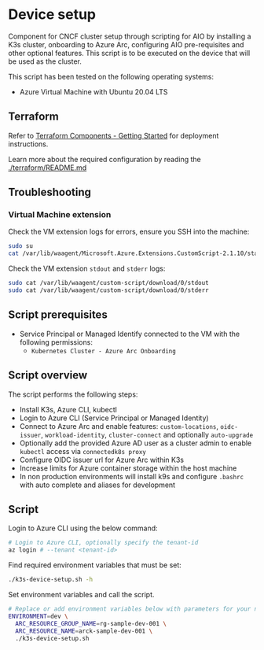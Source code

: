 # Device setup

Component for CNCF cluster setup through scripting for AIO by installing a K3s cluster, onboarding to Azure
Arc, configuring AIO pre-requisites and other optional features. This script is to be executed on the device that will
be used as the cluster.

This script has been tested on the following operating systems:

- Azure Virtual Machine with Ubuntu 20.04 LTS

## Terraform

Refer to [Terraform Components - Getting Started](../README.md#terraform-components---getting-started) for
deployment instructions.

Learn more about the required configuration by reading the [./terraform/README.md](./terraform/README.md)

## Troubleshooting

### Virtual Machine extension

Check the VM extension logs for errors, ensure you SSH into the machine:

```sh
sudo su
cat /var/lib/waagent/Microsoft.Azure.Extensions.CustomScript-2.1.10/status/0.status
```

Check the VM extension `stdout` and `stderr` logs:

```sh
sudo cat /var/lib/waagent/custom-script/download/0/stdout
sudo cat /var/lib/waagent/custom-script/download/0/stderr
```

## Script prerequisites

- Service Principal or Managed Identify connected to the VM with the following permissions:
  - `Kubernetes Cluster - Azure Arc Onboarding`

## Script overview

The script performs the following steps:

- Install K3s, Azure CLI, kubectl
- Login to Azure CLI (Service Principal or Managed Identity)
- Connect to Azure Arc and enable features: `custom-locations`, `oidc-issuer`, `workload-identity`, `cluster-connect` and optionally `auto-upgrade`
- Optionally add the provided Azure AD user as a cluster admin to enable `kubectl` access via `connectedk8s proxy`
- Configure OIDC issuer url for Azure Arc within K3s
- Increase limits for Azure container storage within the host machine
- In non production environments will install k9s and configure `.bashrc` with auto complete and aliases for development

## Script

Login to Azure CLI using the below command:

```sh
# Login to Azure CLI, optionally specify the tenant-id
az login # --tenant <tenant-id>
```

Find required environment variables that must be set:

```sh
./k3s-device-setup.sh -h
```

Set environment variables and call the script.

```sh
# Replace or add environment variables below with parameters for your need.
ENVIRONMENT=dev \
  ARC_RESOURCE_GROUP_NAME=rg-sample-dev-001 \
  ARC_RESOURCE_NAME=arck-sample-dev-001 \
  ./k3s-device-setup.sh
```

